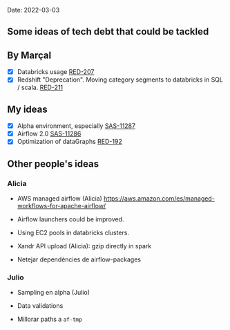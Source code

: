 Date: 2022-03-03

## Some ideas of tech debt that could be tackled

## By Marçal

- [x] Databricks usage [RED-207](https://hybridtheory.atlassian.net/browse/RED-207)
- [x] Redshift "Deprecation". Moving category segments to databricks in SQL / scala. [RED-211](https://hybridtheory.atlassian.net/browse/RED-211)

## My ideas

- [x] Alpha environment, especially [SAS-11287](https://hybridtheory.atlassian.net/browse/SAS-11287) 
- [x] Airflow 2.0 [SAS-11286](https://hybridtheory.atlassian.net/browse/SAS-11286)
- [x] Optimization of dataGraphs [RED-192](https://hybridtheory.atlassian.net/browse/RED-192)

## Other people's ideas

### Alicia
- AWS managed airflow (Alicia) https://aws.amazon.com/es/managed-workflows-for-apache-airflow/

- Airflow launchers could be improved.
- Using EC2 pools in databricks clusters.
- Xandr API upload (Alicia): gzip directly in spark
- Netejar dependències de airflow-packages

### Julio

- Sampling en alpha (Julio)
- Data validations

- Millorar paths a `af-tmp`